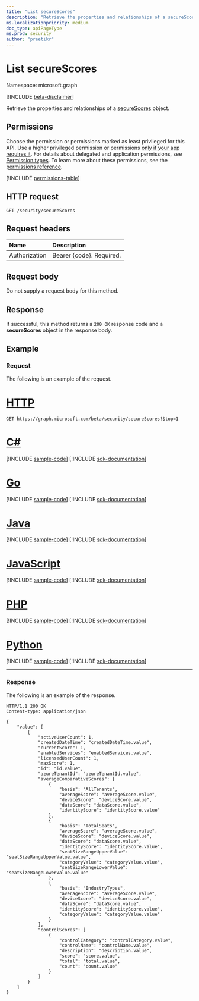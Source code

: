 ```yaml
---
title: "List secureScores"
description: "Retrieve the properties and relationships of a secureScores object."
ms.localizationpriority: medium
doc_type: apiPageType
ms.prod: security
author: "preetikr"
---
```


# List secureScores

Namespace: microsoft.graph

 [!INCLUDE [beta-disclaimer](../../includes/beta-disclaimer.md)]

Retrieve the properties and relationships of a [secureScores](../resources/securescores.md) object.

## Permissions

Choose the permission or permissions marked as least privileged for this API. Use a higher privileged permission or permissions [only if your app requires it](/graph/permissions-overview#best-practices-for-using-microsoft-graph-permissions). For details about delegated and application permissions, see [Permission types](/graph/permissions-overview#permission-types). To learn more about these permissions, see the [permissions reference](/graph/permissions-reference).

<!-- { "blockType": "permissions", "name": "securescores_list" } -->
[!INCLUDE [permissions-table](../includes/permissions/securescores-list-permissions.md)]

## HTTP request

<!-- { "blockType": "ignored" } -->

```http
GET /security/secureScores
```

## Request headers

| Name      |Description|
|:----------|:----------|
| Authorization  | Bearer {code}. Required.|

## Request body

Do not supply a request body for this method.

## Response

If successful, this method returns a `200 OK` response code and a **secureScores** object in the response body.

## Example

### Request

The following is an example of the request.

# [HTTP](#tab/http)
<!-- {
  "blockType": "request",
  "name": "securescores_list"
}-->

```msgraph-interactive
GET https://graph.microsoft.com/beta/security/secureScores?$top=1
```

# [C#](#tab/csharp)
[!INCLUDE [sample-code](../includes/snippets/csharp/securescores-list-csharp-snippets.md)]
[!INCLUDE [sdk-documentation](../includes/snippets/snippets-sdk-documentation-link.md)]

# [Go](#tab/go)
[!INCLUDE [sample-code](../includes/snippets/go/securescores-list-go-snippets.md)]
[!INCLUDE [sdk-documentation](../includes/snippets/snippets-sdk-documentation-link.md)]

# [Java](#tab/java)
[!INCLUDE [sample-code](../includes/snippets/java/securescores-list-java-snippets.md)]
[!INCLUDE [sdk-documentation](../includes/snippets/snippets-sdk-documentation-link.md)]

# [JavaScript](#tab/javascript)
[!INCLUDE [sample-code](../includes/snippets/javascript/securescores-list-javascript-snippets.md)]
[!INCLUDE [sdk-documentation](../includes/snippets/snippets-sdk-documentation-link.md)]

# [PHP](#tab/php)
[!INCLUDE [sample-code](../includes/snippets/php/securescores-list-php-snippets.md)]
[!INCLUDE [sdk-documentation](../includes/snippets/snippets-sdk-documentation-link.md)]

# [Python](#tab/python)
[!INCLUDE [sample-code](../includes/snippets/python/securescores-list-python-snippets.md)]
[!INCLUDE [sdk-documentation](../includes/snippets/snippets-sdk-documentation-link.md)]

---

### Response

The following is an example of the response.
<!-- {
  "blockType": "response",
  "truncated": true,
  "isCollection":true,
  "@odata.type": "microsoft.graph.secureScore"
} -->

```http
HTTP/1.1 200 OK
Content-type: application/json

{
    "value": [
        {
            "activeUserCount": 1,
            "createdDateTime": "createdDateTime.value",
            "currentScore": 1,
            "enabledServices": "enabledServices.value",
            "licensedUserCount": 1,
            "maxScore": 1,
            "id": "id.value",
            "azureTenantId": "azureTenantId.value",
            "averageComparativeScores": [
                {
                    "basis": "AllTenants",
                    "averageScore": "averageScore.value",
                    "deviceScore": "deviceScore.value",
                    "dataScore": "dataScore.value",
                    "identityScore": "identityScore.value"
                },
                {
                    "basis": "TotalSeats",
                    "averageScore": "averageScore.value",
                    "deviceScore": "deviceScore.value",
                    "dataScore": "dataScore.value",
                    "identityScore": "identityScore.value",
                    "seatSizeRangeUpperValue": "seatSizeRangeUpperValue.value",
                    "categoryValue": "categoryValue.value",
                    "seatSizeRangeLowerValue": "seatSizeRangeLowerValue.value"
                },
                {
                    "basis": "IndustryTypes",
                    "averageScore": "averageScore.value",
                    "deviceScore": "deviceScore.value",
                    "dataScore": "dataScore.value",
                    "identityScore": "identityScore.value",
                    "categoryValue": "categoryValue.value"
                }
            ],
            "controlScores": [
                {
                    "controlCategory": "controlCategory.value",
                    "controlName": "controlName.value",
                    "description": "description.value",
                    "score": "score.value",
                    "total": "total.value",
                    "count": "count.value"
                }
            ]
        }
    ]
}

```


<!--
{
  "type": "#page.annotation",
  "description": "List secureScores",
  "keywords": "",
  "section": "documentation",
  "tocPath": "",
  "suppressions": [
  ]
}
-->


